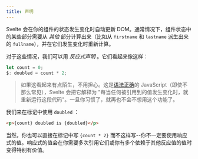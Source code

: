 ```yaml
---
title: 声明
---
```


Svelte 会在你的组件的状态发生变化时自动更新 DOM。通常情况下，组件状态中的某些部分需要从 _其他_ 部分计算出来（比如从 `firstname` 和 `lastname` 派生出来的 `fullname`），并在它们发生变化时重新计算。

对于这些情况，我们可以用 _反应式声明_ 。它们看起来像这样：

```js
let count = 0;
$: doubled = count * 2;
```

> 如果这看起来有点陌生，不用担心。这是[语法正确](https://developer.mozilla.org/en-US/docs/Web/JavaScript/Reference/Statements/label)的 JavaScript（即使不那么常见），Svelte 会把它解释为 "每当任何被引用到的值发生变化时，就重新运行这段代码"。一旦你习惯了，就再也不会不想用这个功能了。

我们来在标记中使用 `doubled` ：

```html
<p>{count} doubled is {doubled}</p>
```

当然，你也可以直接在标记中写 `{count * 2}` 而不这样写--你不一定要使用响应式的值。响应式的值会在你需要多次引用它们或你有多个依赖于其他反应值的值时变得特别有价值。
